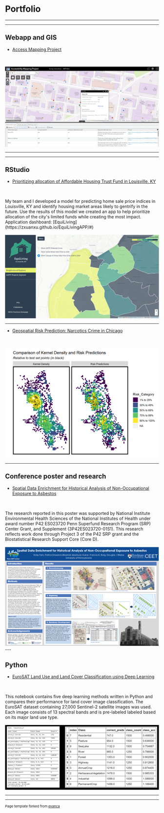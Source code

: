 # Portfolio

---
---
## Webapp and GIS

- [Access Mapping Project](http://web.sas.upenn.edu/access-map/)
<br>
<br>
<img src="AMP_logo.PNG"/>

---
---
## RStudio

- [Prioritizing allocation of Affordable Housing Trust Fund in Louisville, KY](/pdf/MUSA800_LouisvilleGentrification_JS.html)
<br>
<br>
My team and I developed a model for predicting home sale price indices in Louisville, KY and identify housing market areas likely to gentrify in the future. Use the results of this model we created an app to help prioritize allocation of the city's limited funds while creating the most impact.
<br>
Application dashboard: [EquiLiving](https://zxuanxu.github.io/EquiLivingAPP/#)
<br>
<br>
<img src="images/EquiLiving_logo.PNG"/>

---

- [Geospatial Risk Prediction: Narcotics Crime in Chicago](/pdf/risk_pred_markdown.html)
<br>
<br>
<img src="Chicago_logo.PNG"/>

---
## Conference poster and research

- [Spatial Data Enrichment for Historical Analysis of Non-Occupational Exposure to Asbestos](/pdf/SRP_2017_meeting_poster.pdf)
<br>
<br>
The research reported in this poster was supported by National Institute Environmental Health Sciences of the National Institutes of Health under award number P42 ES023720 Penn Superfund Research Program (SRP) Center Grant, and Supplement (3P42ES023720-01S1). This research reflects work done through Project 3 of the P42 SRP grant and the Biostatistical Research Support Core (Core D).
<br>
<br>
<img src="Asbestos_logo.PNG"/>
---

## Python

- [EuroSAT Land Use and Land Cover Classification using Deep Learning](https://github.com/madhurapg/Remote-Sensing/blob/master/EuroSAT_landcover_classification.ipynb)
<br>
<br>
This notebook contains five deep learning methods written in Python and compares their performance for land cover image classification. The EuroSAT dataset containing 27,000 Sentinel-2 satellite images  was used. Each image consists of 13 spectral bands and is pre-labeled labeled based on its major land use type.
<br>
<br>
<img src="images/eurosat_logo.PNG"/>

---

---
<p style="font-size:11px">Page template forked from <a href="https://github.com/evanca/quick-portfolio">evanca</a></p>
<!-- Remove above link if you don't want to attibute -->
